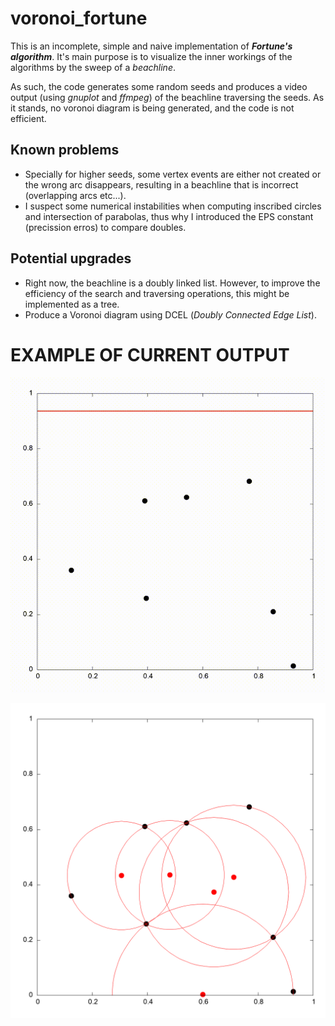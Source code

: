 # voronoi_fortune

This is an incomplete, simple and naive implementation of ***Fortune's algorithm***. 
It's main purpose is to visualize the inner workings of the algorithms by the sweep of a *beachline*.

As such, the code generates some random seeds and produces a video output (using *gnuplot* and *ffmpeg*) of the beachline traversing the seeds. As it stands, no voronoi diagram is being generated, and the code is not efficient.

## Known problems
- Specially for higher seeds, some vertex events are either not created or the wrong arc disappears, resulting in a beachline that is incorrect (overlapping arcs etc...).
- I suspect some numerical instabilities when computing inscribed circles and intersection of parabolas, thus why I introduced the EPS constant (precission erros) to compare doubles.

## Potential upgrades
- Right now, the beachline is a doubly linked list. However, to improve the efficiency of the search and traversing operations, this might be implemented as a tree.
- Produce a Voronoi diagram using DCEL (*Doubly Connected Edge List*).


# EXAMPLE OF CURRENT OUTPUT
<p align="center">
  <img src="./examples/video.gif" alt="Example GIF" style="width: 600px;">
</p>
<p align="center">
  <img src="./examples/plot.png" alt="Example of Voronoi vertices" style="width: 600px;">
</p>

